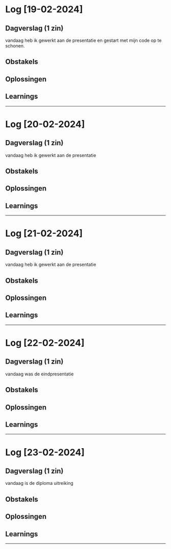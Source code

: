 # Log [19-02-2024]


## Dagverslag (1 zin)

vandaag heb ik gewerkt aan de presentatie en gestart met mijn code op te schonen.


## Obstakels


## Oplossingen


## Learnings


---

# Log [20-02-2024]


## Dagverslag (1 zin)

vandaag heb ik gewerkt aan de presentatie


## Obstakels


## Oplossingen


## Learnings


---

# Log [21-02-2024]


## Dagverslag (1 zin)

vandaag heb ik gewerkt aan de presentatie


## Obstakels


## Oplossingen


## Learnings


---

# Log [22-02-2024]


## Dagverslag (1 zin)

vandaag was de eindpresentatie 


## Obstakels


## Oplossingen


## Learnings


---

# Log [23-02-2024]


## Dagverslag (1 zin)

vandaag is de diploma uitreiking


## Obstakels


## Oplossingen


## Learnings


---